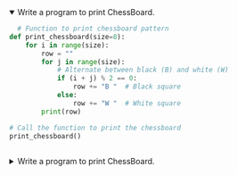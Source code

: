 <details open>
<summary>Write a program to print ChessBoard.</summary>
<p>

```python
  # Function to print chessboard pattern
def print_chessboard(size=8):
    for i in range(size):
        row = ""
        for j in range(size):
            # Alternate between black (B) and white (W)
            if (i + j) % 2 == 0:
                row += "B "  # Black square
            else:
                row += "W "  # White square
        print(row)

# Call the function to print the chessboard
print_chessboard()
 
```

</p>
</details>
<details >
<summary>Write a program to print ChessBoard.</summary>
<p>

```python

```

</p>
</details>
